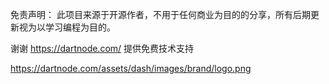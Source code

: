 免责声明：
此项目来源于开源作者，不用于任何商业为目的的分享，所有后期更新视为以学习编程为目的。

谢谢 https://dartnode.com/ 提供免费技术支持

<img>https://dartnode.com/assets/dash/images/brand/logo.png</img>

